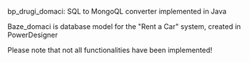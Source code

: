 bp_drugi_domaci: SQL to MongoQL converter implemented in Java

Baze_domaci is database model for the "Rent a Car" system, created in PowerDesigner

Please note that not all functionalities have been implemented!
